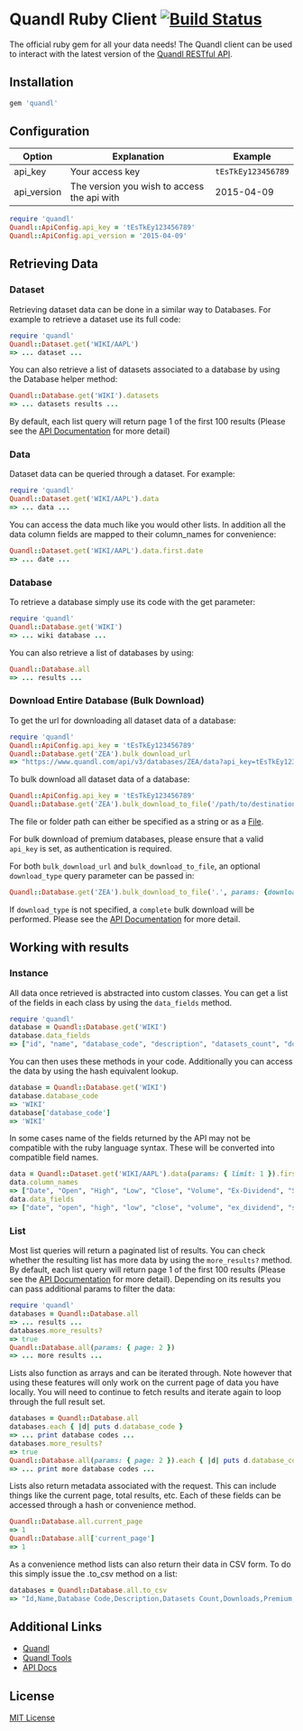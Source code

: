 # Quandl Ruby Client [![Build Status](https://travis-ci.com/quandl/quandl-ruby.svg?branch=master)](https://travis-ci.com/quandl/quandl-ruby)

The official ruby gem for all your data needs! The Quandl client can be used to interact with the latest version of the [Quandl RESTful API](https://www.quandl.com/docs/api).

## Installation

```ruby
gem 'quandl'
```

## Configuration

| Option | Explanation | Example |
|---|---|---|
| api_key | Your access key | `tEsTkEy123456789` | Used to identify who you are and provide more access. |
| api_version | The version you wish to access the api with | 2015-04-09 | Can be used to test your code against the latest version without committing to it. |

```ruby
require 'quandl'
Quandl::ApiConfig.api_key = 'tEsTkEy123456789'
Quandl::ApiConfig.api_version = '2015-04-09'
```

## Retrieving Data

### Dataset

Retrieving dataset data can be done in a similar way to Databases. For example to retrieve a dataset use its full code:

```ruby
require 'quandl'
Quandl::Dataset.get('WIKI/AAPL')
=> ... dataset ...
```

You can also retrieve a list of datasets associated to a database by using the Database helper method:


```ruby
Quandl::Database.get('WIKI').datasets
=> ... datasets results ...
```

By default, each list query will return page 1 of the first 100 results (Please see the [API Documentation](https://www.quandl.com/docs/api) for more detail)

### Data

Dataset data can be queried through a dataset. For example:

```ruby
require 'quandl'
Quandl::Dataset.get('WIKI/AAPL').data
=> ... data ...
```

You can access the data much like you would other lists. In addition all the data column fields are mapped to their column_names for convenience:

```ruby
Quandl::Dataset.get('WIKI/AAPL').data.first.date
=> ... date ...
```

### Database

To retrieve a database simply use its code with the get parameter:

```ruby
require 'quandl'
Quandl::Database.get('WIKI')
=> ... wiki database ...
```

You can also retrieve a list of databases by using:

```ruby
Quandl::Database.all
=> ... results ...
```

### Download Entire Database (Bulk Download)

To get the url for downloading all dataset data of a database:

```ruby
require 'quandl'
Quandl::ApiConfig.api_key = 'tEsTkEy123456789'
Quandl::Database.get('ZEA').bulk_download_url
=> "https://www.quandl.com/api/v3/databases/ZEA/data?api_key=tEsTkEy123456789"
```

To bulk download all dataset data of a database:

```ruby
Quandl::ApiConfig.api_key = 'tEsTkEy123456789'
Quandl::Database.get('ZEA').bulk_download_to_file('/path/to/destination/file_or_folder')
```

The file or folder path can either be specified as a string or as a [File](http://ruby-doc.org/core-2.2.0/File.html).

For bulk download of premium databases, please ensure that a valid `api_key` is set, as authentication is required.

For both `bulk_download_url` and `bulk_download_to_file`, an optional `download_type` query parameter can be passed in:

```ruby
Quandl::Database.get('ZEA').bulk_download_to_file('.', params: {download_type: 'partial'})
```

If `download_type` is not specified, a `complete` bulk download will be performed. Please see the [API Documentation](https://www.quandl.com/docs/api) for more detail.

## Working with results

### Instance

All data once retrieved is abstracted into custom classes. You can get a list of the fields in each class by using the `data_fields` method.

```ruby
require 'quandl'
database = Quandl::Database.get('WIKI')
database.data_fields
=> ["id", "name", "database_code", "description", "datasets_count", "downloads", "premium", "image"]
```

You can then uses these methods in your code. Additionally you can access the data by using the hash equivalent lookup.

```ruby
database = Quandl::Database.get('WIKI')
database.database_code
=> 'WIKI'
database['database_code']
=> 'WIKI'
```

In some cases name of the fields returned by the API may not be compatible with the ruby language syntax. These will be converted into compatible field names.

```ruby
data = Quandl::Dataset.get('WIKI/AAPL').data(params: { limit: 1 }).first
data.column_names
=> ["Date", "Open", "High", "Low", "Close", "Volume", "Ex-Dividend", "Split Ratio", "Adj. Open", "Adj. High", "Adj. Low", "Adj. Close", "Adj. Volume"]
data.data_fields
=> ["date", "open", "high", "low", "close", "volume", "ex_dividend", "split_ratio", "adj_open", "adj_high", "adj_low", "adj_close", "adj_volume"]
```

### List

Most list queries will return a paginated list of results. You can check whether the resulting list has more data by using the `more_results?` method. By default, each list query will return page 1 of the first 100 results (Please see the [API Documentation](https://www.quandl.com/docs/api) for more detail). Depending on its results you can pass additional params to filter the data:

```ruby
require 'quandl'
databases = Quandl::Database.all
=> ... results ...
databases.more_results?
=> true
Quandl::Database.all(params: { page: 2 })
=> ... more results ...
```

Lists also function as arrays and can be iterated through. Note however that using these features will only work on the current page of data you have locally. You will need to continue to fetch results and iterate again to loop through the full result set.

```ruby
databases = Quandl::Database.all
databases.each { |d| puts d.database_code }
=> ... print database codes ...
databases.more_results?
=> true
Quandl::Database.all(params: { page: 2 }).each { |d| puts d.database_code }
=> ... print more database codes ...
```

Lists also return metadata associated with the request. This can include things like the current page, total results, etc. Each of these fields can be accessed through a hash or convenience method.

```ruby
Quandl::Database.all.current_page
=> 1
Quandl::Database.all['current_page']
=> 1
```

As a convenience method lists can also return their data in CSV form. To do this simply issue the .to_csv method on a list:

```ruby
databases = Quandl::Database.all.to_csv
=> "Id,Name,Database Code,Description,Datasets Count,Downloads,Premium,Image,Bundle Ids,Plan ...
```

## Additional Links

* [Quandl](https://www.quandl.com)
* [Quandl Tools](https://www.quandl.com/tools/api)
* [API Docs](https://www.quandl.com/docs/api)

## License

[MIT License](http://opensource.org/licenses/MIT)
